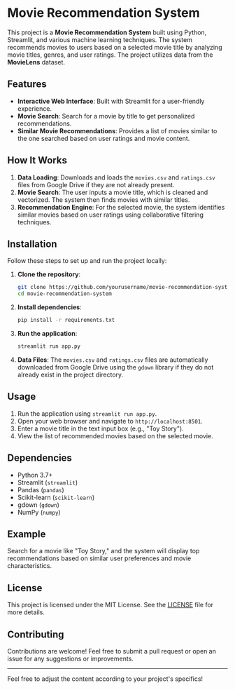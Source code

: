# Movie Recommendation System

This project is a **Movie Recommendation System** built using Python, Streamlit, and various machine learning techniques. The system recommends movies to users based on a selected movie title by analyzing movie titles, genres, and user ratings. The project utilizes data from the **MovieLens** dataset.

## Features

- **Interactive Web Interface**: Built with Streamlit for a user-friendly experience.
- **Movie Search**: Search for a movie by title to get personalized recommendations.
- **Similar Movie Recommendations**: Provides a list of movies similar to the one searched based on user ratings and movie content.

## How It Works

1. **Data Loading**: Downloads and loads the `movies.csv` and `ratings.csv` files from Google Drive if they are not already present.
2. **Movie Search**: The user inputs a movie title, which is cleaned and vectorized. The system then finds movies with similar titles.
3. **Recommendation Engine**: For the selected movie, the system identifies similar movies based on user ratings using collaborative filtering techniques.

## Installation

Follow these steps to set up and run the project locally:

1. **Clone the repository**:
    ```bash
    git clone https://github.com/yourusername/movie-recommendation-system.git
    cd movie-recommendation-system
    ```

2. **Install dependencies**:
    ```bash
    pip install -r requirements.txt
    ```

3. **Run the application**:
    ```bash
    streamlit run app.py
    ```

4. **Data Files**:
    The `movies.csv` and `ratings.csv` files are automatically downloaded from Google Drive using the `gdown` library if they do not already exist in the project directory.

## Usage

1. Run the application using `streamlit run app.py`.
2. Open your web browser and navigate to `http://localhost:8501`.
3. Enter a movie title in the text input box (e.g., "Toy Story").
4. View the list of recommended movies based on the selected movie.

## Dependencies

- Python 3.7+
- Streamlit (`streamlit`)
- Pandas (`pandas`)
- Scikit-learn (`scikit-learn`)
- gdown (`gdown`)
- NumPy (`numpy`)

## Example

Search for a movie like "Toy Story," and the system will display top recommendations based on similar user preferences and movie characteristics.

## License

This project is licensed under the MIT License. See the [LICENSE](LICENSE) file for more details.

## Contributing

Contributions are welcome! Feel free to submit a pull request or open an issue for any suggestions or improvements.

---

Feel free to adjust the content according to your project's specifics!
